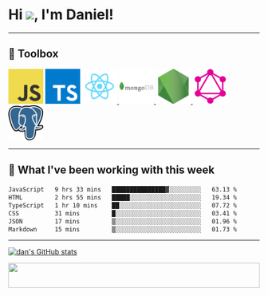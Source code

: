 # Hi <img src="https://raw.githubusercontent.com/MartinHeinz/MartinHeinz/master/wave.gif" width="30px">, I'm Daniel!  

<!-- ![visitors](https://visitor-badge.glitch.me/badge?page_id=danfry1&left_color=green&right_color=red)  -->

---

## 🧰 Toolbox
<div>
<a href="https://www.javascript.com/">
<img src="https://raw.githubusercontent.com/github/explore/80688e429a7d4ef2fca1e82350fe8e3517d3494d/topics/javascript/javascript.png" alt="JavaScript Logo" width="70" height="70"/></a> 
 <a href="https://www.typescriptlang.org/"><img src="https://raw.githubusercontent.com/github/explore/80688e429a7d4ef2fca1e82350fe8e3517d3494d/topics/typescript/typescript.png" alt="TypeScript Logo" width="70" height="70"/></a> 
  <a href="https://reactjs.org/"> <img src="https://raw.githubusercontent.com/github/explore/80688e429a7d4ef2fca1e82350fe8e3517d3494d/topics/react/react.png" alt="React Logo" width="70" height="70"/>  </a>
  <a href="https://www.mongodb.com/">  <img src="https://raw.githubusercontent.com/github/explore/80688e429a7d4ef2fca1e82350fe8e3517d3494d/topics/mongodb/mongodb.png" alt="MongoDB Logo" width="70" height="70"/> </a>
  <a href="https://nodejs.dev/"><img src="https://raw.githubusercontent.com/github/explore/80688e429a7d4ef2fca1e82350fe8e3517d3494d/topics/nodejs/nodejs.png" alt="Node Logo" width="70" height="70"/> </a>
  <a href="https://graphql.org/">  <img src="https://raw.githubusercontent.com/github/explore/80688e429a7d4ef2fca1e82350fe8e3517d3494d/topics/graphql/graphql.png" alt="GraphQL Logo" width="70" height="70"/> </a>
 <a href="https://www.postgresql.org/">   <img src="https://raw.githubusercontent.com/github/explore/80688e429a7d4ef2fca1e82350fe8e3517d3494d/topics/postgresql/postgresql.png" alt="Postgres Logo" width="70" height="70"/></a> </div>

---

## 🔧 What I've been working with this week  
<!--START_SECTION:waka-->

```text
JavaScript   9 hrs 33 mins   ███████████████▓░░░░░░░░░   63.13 %
HTML         2 hrs 55 mins   █████░░░░░░░░░░░░░░░░░░░░   19.34 %
TypeScript   1 hr 10 mins    ██░░░░░░░░░░░░░░░░░░░░░░░   07.72 %
CSS          31 mins         █░░░░░░░░░░░░░░░░░░░░░░░░   03.41 %
JSON         17 mins         ▒░░░░░░░░░░░░░░░░░░░░░░░░   01.96 %
Markdown     15 mins         ▒░░░░░░░░░░░░░░░░░░░░░░░░   01.73 %
```

<!--END_SECTION:waka-->

---



[![dan's GitHub stats](https://github-readme-stats.vercel.app/api?username=danfry1&count_private=true&show_icons=true&hide=stars,issues&include_all_commits)](https://github.com/anuraghazra/github-readme-stats)

<!-- ![Visitor Count](https://profile-counter.glitch.me/{danfry1}/count.svg) -->

<img src="https://raw.githubusercontent.com/matfantinel/matfantinel/master/waves.svg" width="100%" height="50px">





<!--
**danfry1/danfry1** is a ✨ _special_ ✨ repository because its `README.md` (this file) appears on your GitHub profile.

Here are some ideas to get you started:

- 🔭 I’m currently working on ...
- 🌱 I’m currently learning ...
- 👯 I’m looking to collaborate on ...
- 🤔 I’m looking for help with ...
- 💬 Ask me about ...
- 📫 How to reach me: ...
- 😄 Pronouns: ...
- ⚡ Fun fact: ...
-->
